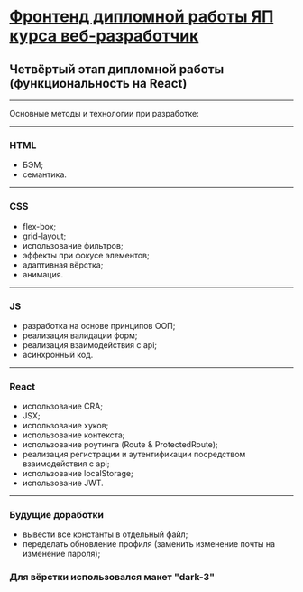 # [Фронтенд дипломной работы ЯП курса веб-разработчик](https://github.com/goplomah/movies-explorer-frontend)

## Четвёртый этап дипломной работы (функциональность на React)

---

Основные методы и технологии при разработке:

---

### HTML

- БЭМ;
- семантика.

---

### CSS

- flex-box;
- grid-layout;
- использование фильтров;
- эффекты при фокусе элементов;
- адаптивная вёрстка;
- анимация.

---

### JS

- разработка на основе принципов ООП;
- реализация валидации форм;
- реализация взаимодействия с api;
- асинхронный код.

---

### React

- использование CRA;
- JSX;
- использование хуков;
- использование контекста;
- использование роутинга (Route & ProtectedRoute);
- реализация регистрации и аутентификации посредством взаимодействия с api;
- использование localStorage;
- использование JWT.

---

### Будущие доработки

- вывести все константы в отдельный файл;
- переделать обновление профиля (заменить изменение почты на изменение пароля); 

### Для вёрстки использовался макет "dark-3"
